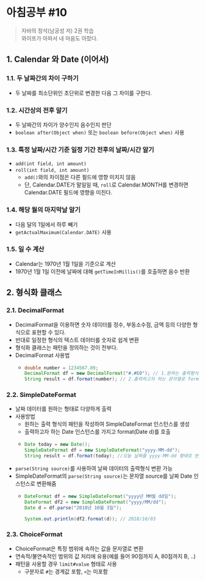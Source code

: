 # 아침공부 #10
>자바의 정석(남궁성 저) 2권 학습  
>와이프가 아파서 내 마음도 아팠다.

## 1. Calendar 와 Date (이어서)
### 1.1. 두 날짜간의 차이 구하기
  - 두 날짜를 최소단위인 초단위로 변경한 다음 그 차이를 구한다.
### 1.2. 시간상의 전후 알기
  - 두 날짜간의 차이가 양수인지 음수인지 판단
  - `boolean after(Object when)` 또는 `boolean before(Object when)` 사용
### 1.3. 특정 날짜/시간 기준 일정 기간 전후의 날짜/시간 알기
  - `add(int field, int amount)`
  - `roll(int field, int amount)`
    - `add()`와의 차이점은 다른 필드에 영향 미치지 않음
    - 단, Calendar.DATE가 말일일 때, `roll`로 Calendar.MONTH를 변경하면 Calendar.DATE 필드에 영향을 미친다.
### 1.4. 해당 월의 마지막날 알기
  - 다음 달의 1일에서 하루 빼기
  - `getActualMaximum(Calendar.DATE)` 사용
### 1.5. 일 수 계산
  - Calendar는 1970년 1월 1일을 기준으로 계산
  - 1970년 1월 1일 이전에 날짜에 대해 `getTimeInMillis()`를 호출하면 음수 반환
  
## 2. 형식화 클래스

### 2.1. DecimalFormat
- DecimalFormat을 이용하면 숫자 데이터를 정수, 부동소수점, 금액 등의 다양한 형식으로 표현할 수 있다.
- 반대로 일정한 형식의 텍스트 데이터를 숫자로 쉽게 변환
- 형식화 클래스는 패턴을 정의하는 것이 전부다.
- DecimalFormat 사용법
  - ```java
    double number = 1234567.89;
    DecimalFormat df = new DecimalFormat("#.#E0"); // 1.원하는 출력형식의 패턴을 작성하여 DecimalFormat 인스턴스를 생성
    String result = df.format(number); // 2.출력하고자 하는 문자열로 format 메소드를 호출
    ```
### 2.2. SimpleDateFormat
- 날짜 데이터를 원하는 형태로 다양하게 출력
- 사용방법
  - 원하는 출력 형식의 패턴을 작성하여 SimpleDateFormat 인스턴스를 생성
  - 출력하고자 하는 Date 인스턴스를 가지고 format(Date d)를 호출
  - ```java
    Date today = new Date();
    SimpleDateFormat df = new SimpleDateFormat("yyyy-MM-dd");
    String result = df.format(today); //오늘 날짜를 yyyy-MM-dd 형태로 반환
    ```
- `parse(String source)`를 사용하여 날짜 데이터의 출력형식 변환 가능
- SimpleDateFormat의 `parse(String source)`는 문자열 source를 날짜 Date 인스턴스로 변환해줌
  - ```java
    DateFormat df = new SimpleDateFormat("yyyy년 MM월 dd일");
    DateFormat df2 = new SimpleDateFormat("yyyy/MM/dd");
    Date d = df.parse("2018년 10월 3일");
    
    System.out.println(df2.format(d)); // 2018/10/03
    ```

### 2.3. ChoiceFormat
- ChoiceFormat은 특정 범위에 속하는 값을 문자열로 변환
- 연속적/불연속적인 범위의 값 처리에 유용(예를 들어 90점까지 A, 80점까지 B, ..)
- 패턴을 사용할 경우 `limit#value` 형태로 사용
  - 구분자로 `#`는 경계값 포함, `<`는 미포함
